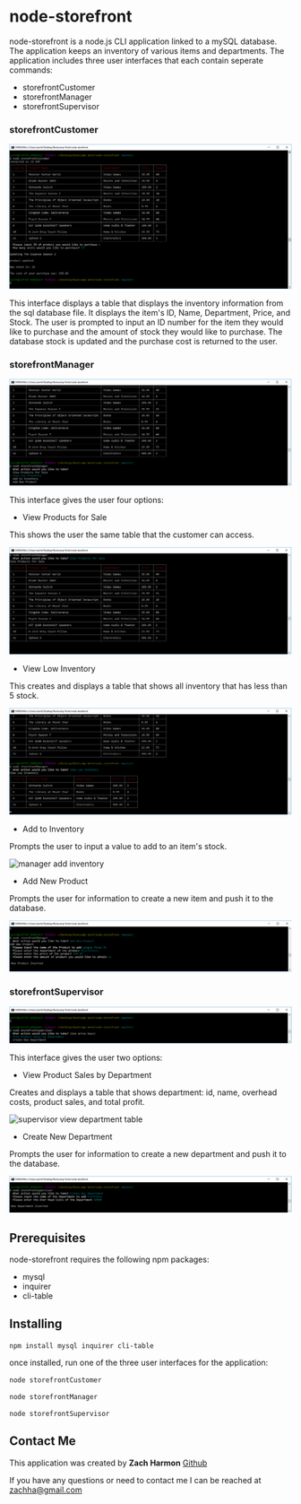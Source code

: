 # node-storefront

node-storefront is a node.js CLI application linked to a mySQL database.  The application keeps an inventory of various items and departments. The application includes three user interfaces that each contain seperate commands:

* storefrontCustomer
* storefrontManager
* storefrontSupervisor

### storefrontCustomer

![customer image](images/customer.png)

This interface displays a table that displays the inventory information from the sql database file.  It displays the item's ID, Name, Department, Price, and Stock.  The user is prompted to input an ID number for the item they would like to purchase and the amount of stock they would like to purchase.  The database stock is updated and the purchase cost is returned to the user. 

### storefrontManager

![manager image](images/manager-choices.png)

This interface gives the user four options:

* View Products for Sale

This shows the user the same table that the customer can access.

![manager view products](images/manager-viewproducts.png)

* View Low Inventory

This creates and displays a table that shows all inventory that has less than 5 stock.

![manager low inventory](images/manager-viewlow.png)

* Add to Inventory

Prompts the user to input a value to add to an item's stock.

![manager add inventory]()

* Add New Product

Prompts the user for information to create a new item and push it to the database.

![manager add product](images/manager-newproduct.png)
### storefrontSupervisor

![supervisor](images/supervisor.png)

This interface gives the user two options:

* View Product Sales by Department

Creates and displays a table that shows department: id, name, overhead costs, product sales, and total profit.

![supervisor view department table]()

* Create New Department

Prompts the user for information to create a new department and push it to the database.

![supervisor new department](images/supervisor-newdepartment.png)


## Prerequisites 

node-storefront requires the following npm packages:
- mysql
- inquirer
- cli-table

## Installing

```
npm install mysql inquirer cli-table
```

once installed, run one of the three user interfaces for the application:

```
node storefrontCustomer
```

```
node storefrontManager
```

```
node storefrontSupervisor
```
## Contact Me

This application was created by **Zach Harmon** [Github](https://github.com/zachha) 

If you have any questions or need to contact me I can be reached at 
zachha@gmail.com
